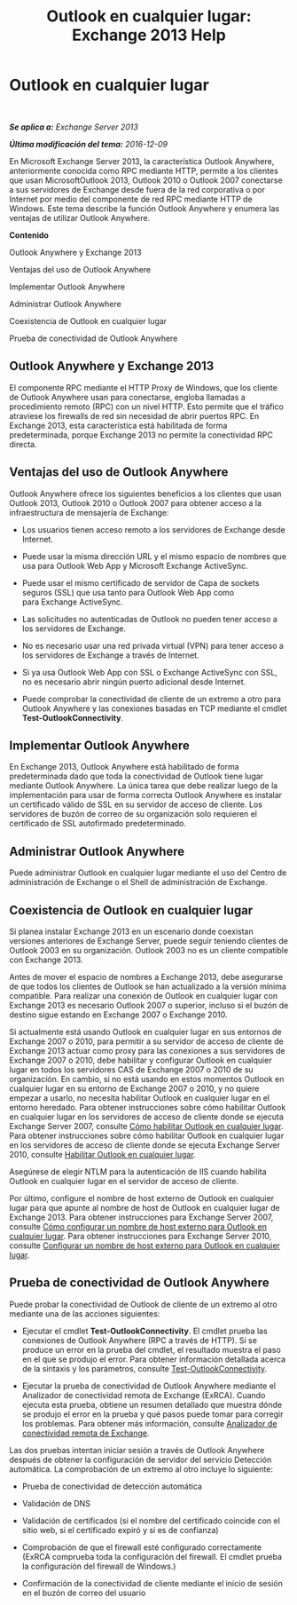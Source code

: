 ﻿---
title: 'Outlook en cualquier lugar: Exchange 2013 Help'
TOCTitle: Outlook en cualquier lugar
ms:assetid: 9026d461-ec6a-4ef5-ba9d-de33030858f3
ms:mtpsurl: https://technet.microsoft.com/es-es/library/Bb123741(v=EXCHG.150)
ms:contentKeyID: 48268414
ms.date: 04/23/2018
mtps_version: v=EXCHG.150
ms.translationtype: HT
---

# Outlook en cualquier lugar

 

_**Se aplica a:** Exchange Server 2013_

_**Última modificación del tema:** 2016-12-09_

En Microsoft Exchange Server 2013, la característica Outlook Anywhere, anteriormente conocida como RPC mediante HTTP, permite a los clientes que usan MicrosoftOutlook 2013, Outlook 2010 o Outlook 2007 conectarse a sus servidores de Exchange desde fuera de la red corporativa o por Internet por medio del componente de red RPC mediante HTTP de Windows. Este tema describe la función Outlook Anywhere y enumera las ventajas de utilizar Outlook Anywhere.

**Contenido**

Outlook Anywhere y Exchange 2013

Ventajas del uso de Outlook Anywhere

Implementar Outlook Anywhere

Administrar Outlook Anywhere

Coexistencia de Outlook en cualquier lugar

Prueba de conectividad de Outlook Anywhere

## Outlook Anywhere y Exchange 2013

El componente RPC mediante el HTTP Proxy de Windows, que los cliente de Outlook Anywhere usan para conectarse, engloba llamadas a procedimiento remoto (RPC) con un nivel HTTP. Esto permite que el tráfico atraviese los firewalls de red sin necesidad de abrir puertos RPC. En Exchange 2013, esta característica está habilitada de forma predeterminada, porque Exchange 2013 no permite la conectividad RPC directa.

## Ventajas del uso de Outlook Anywhere

Outlook Anywhere ofrece los siguientes beneficios a los clientes que usan Outlook 2013, Outlook 2010 o Outlook 2007 para obtener acceso a la infraestructura de mensajería de Exchange:

  - Los usuarios tienen acceso remoto a los servidores de Exchange desde Internet.

  - Puede usar la misma dirección URL y el mismo espacio de nombres que usa para Outlook Web App y Microsoft Exchange ActiveSync.

  - Puede usar el mismo certificado de servidor de Capa de sockets seguros (SSL) que usa tanto para Outlook Web App como para Exchange ActiveSync.

  - Las solicitudes no autenticadas de Outlook no pueden tener acceso a los servidores de Exchange.

  - No es necesario usar una red privada virtual (VPN) para tener acceso a los servidores de Exchange a través de Internet.

  - Si ya usa Outlook Web App con SSL o Exchange ActiveSync con SSL, no es necesario abrir ningún puerto adicional desde Internet.

  - Puede comprobar la conectividad de cliente de un extremo a otro para Outlook Anywhere y las conexiones basadas en TCP mediante el cmdlet **Test-OutlookConnectivity**.

## Implementar Outlook Anywhere

En Exchange 2013, Outlook Anywhere está habilitado de forma predeterminada dado que toda la conectividad de Outlook tiene lugar mediante Outlook Anywhere. La única tarea que debe realizar luego de la implementación para usar de forma correcta Outlook Anywhere es instalar un certificado válido de SSL en su servidor de acceso de cliente. Los servidores de buzón de correo de su organización solo requieren el certificado de SSL autofirmado predeterminado.

## Administrar Outlook Anywhere

Puede administrar Outlook en cualquier lugar mediante el uso del Centro de administración de Exchange o el Shell de administración de Exchange.

## Coexistencia de Outlook en cualquier lugar

Si planea instalar Exchange 2013 en un escenario donde coexistan versiones anteriores de Exchange Server, puede seguir teniendo clientes de Outlook 2003 en su organización. Outlook 2003 no es un cliente compatible con Exchange 2013.

Antes de mover el espacio de nombres a Exchange 2013, debe asegurarse de que todos los clientes de Outlook se han actualizado a la versión mínima compatible. Para realizar una conexión de Outlook en cualquier lugar con Exchange 2013 es necesario Outlook 2007 o superior, incluso si el buzón de destino sigue estando en Exchange 2007 o Exchange 2010.

Si actualmente está usando Outlook en cualquier lugar en sus entornos de Exchange 2007 o 2010, para permitir a su servidor de acceso de cliente de Exchange 2013 actuar como proxy para las conexiones a sus servidores de Exchange 2007 o 2010, debe habilitar y configurar Outlook en cualquier lugar en todos los servidores CAS de Exchange 2007 o 2010 de su organización. En cambio, si no está usando en estos momentos Outlook en cualquier lugar en su entorno de Exchange 2007 o 2010, y no quiere empezar a usarlo, no necesita habilitar Outlook en cualquier lugar en el entorno heredado. Para obtener instrucciones sobre cómo habilitar Outlook en cualquier lugar en los servidores de acceso de cliente donde se ejecuta Exchange Server 2007, consulte [Cómo habilitar Outlook en cualquier lugar](https://go.microsoft.com/fwlink/p/?linkid=510497). Para obtener instrucciones sobre cómo habilitar Outlook en cualquier lugar en los servidores de acceso de cliente donde se ejecuta Exchange Server 2010, consulte [Habilitar Outlook en cualquier lugar](https://go.microsoft.com/fwlink/p/?linkid=510502).

Asegúrese de elegir NTLM para la autenticación de IIS cuando habilita Outlook en cualquier lugar en el servidor de acceso de cliente.

Por último, configure el nombre de host externo de Outlook en cualquier lugar para que apunte al nombre de host de Outlook en cualquier lugar de Exchange 2013. Para obtener instrucciones para Exchange Server 2007, consulte [Cómo configurar un nombre de host externo para Outlook en cualquier lugar](https://go.microsoft.com/fwlink/p/?linkid=510530). Para obtener instrucciones para Exchange Server 2010, consulte [Configurar un nombre de host externo para Outlook en cualquier lugar](https://go.microsoft.com/fwlink/p/?linkid=510531).

## Prueba de conectividad de Outlook Anywhere

Puede probar la conectividad de Outlook de cliente de un extremo al otro mediante una de las acciones siguientes:

  - Ejecutar el cmdlet **Test-OutlookConnectivity**. El cmdlet prueba las conexiones de Outlook Anywhere (RPC a través de HTTP). Si se produce un error en la prueba del cmdlet, el resultado muestra el paso en el que se produjo el error. Para obtener información detallada acerca de la sintaxis y los parámetros, consulte [Test-OutlookConnectivity](https://technet.microsoft.com/es-es/library/dd638082\(v=exchg.150\)).

  - Ejecutar la prueba de conectividad de Outlook Anywhere mediante el Analizador de conectividad remota de Exchange (ExRCA). Cuando ejecuta esta prueba, obtiene un resumen detallado que muestra dónde se produjo el error en la prueba y qué pasos puede tomar para corregir los problemas. Para obtener más información, consulte [Analizador de conectividad remota de Exchange](exchange-remote-connectivity-analyzer-exchange-2013-help.md).

Las dos pruebas intentan iniciar sesión a través de Outlook Anywhere después de obtener la configuración de servidor del servicio Detección automática. La comprobación de un extremo al otro incluye lo siguiente:

  - Prueba de conectividad de detección automática

  - Validación de DNS

  - Validación de certificados (si el nombre del certificado coincide con el sitio web, si el certificado expiró y si es de confianza)

  - Comprobación de que el firewall esté configurado correctamente (ExRCA comprueba toda la configuración del firewall. El cmdlet prueba la configuración del firewall de Windows.)

  - Confirmación de la conectividad de cliente mediante el inicio de sesión en el buzón de correo del usuario

